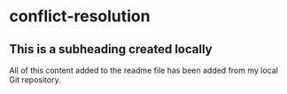 # conflict-resolution

## This is a subheading created locally 

All of this content added to the readme file has been added from my local Git repository.

